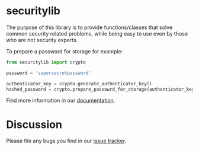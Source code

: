 
# securitylib
The purpose of this library is to provide functions/classes that solve common
security related problems, while being easy to use even by those who are not
security experts.

To prepare a password for storage for example:

```python
from securitylib import crypto

password = 'supersecretpassword'

authenticator_key = crypto.generate_authenticator_key()
hashed_password = crypto.prepare_passowrd_for_storage(authenticator_key)
```

Find more information in our [documentation](http://securitylib.bk.sapo.pt/python/).


# Discussion
Please file any bugs you find in our [issue tracker](https://gitlab.intra.sapo.pt/security/securitylib-python).
